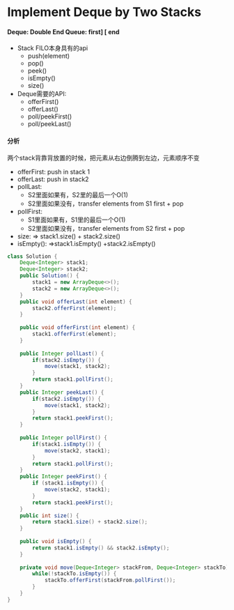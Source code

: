 # Implement Deque by Two Stacks

#### Deque: Double End Queue:  first] \[ end

* Stack FILO本身具有的api
  * push(element)
  * pop()
  * peek()
  * isEmpty()
  * size()
* Deque需要的API:
  * offerFirst()
  * offerLast()
  * poll/peekFirst()
  * poll/peekLast()



#### 分析

两个stack背靠背放置的时候，把元素从右边倒腾到左边，元素顺序不变

* offerFirst: push in stack 1
* offerLast: push in stack2
* pollLast:&#x20;
  * S2里面如果有，S2里的最后一个O(1)
  * S2里面如果没有，transfer elements from S1 first + pop
* pollFirst:&#x20;
  * S1里面如果有，S1里的最后一个O(1)
  * S2里面如果没有，transfer elements from S2 first + pop
* size: => stack1.size() + stack2.size()
* isEmpty(): =>stack1.isEmpty() +stack2.isEmpty()

```java
class Solution {
    Deque<Integer> stack1;
    Deque<Integer> stack2;
    public Solution() {
        stack1 = new ArrayDeque<>();
        stack2 = new ArrayDeque<>();
    }
    public void offerLast(int element) {
        stack2.offerFirst(element);
    }
    
    public void offerFirst(int element) {
        stack1.offerFirst(element);
    }
    
    public Integer pollLast() {
        if(stack2.isEmpty()) {
            move(stack1, stack2);
        }
        return stack1.pollFirst();
    }
    public Integer peekLast() {
        if(stack2.isEmpty()) {
            move(stack1, stack2);
        }
        return stack1.peekFirst();
    }
    
    public Integer pollFirst() {
        if(stack1.isEmpty()) {
            move(stack2, stack1);
        }
        return stack1.pollFirst();
    }
    public Integer peekFirst() {
        if (stack1.isEmpty()) {
            move(stack2, stack1);
        }
        return stack1.peekFirst();
    }
    public int size() {
        return stack1.size() + stack2.size();
    }
    
    public void isEmpty() {
        return stack1.isEmpty() && stack2.isEmpty();
    }
    
    private void move(Deque<Integer> stackFrom, Deque<Integer> stackTo) {
        while(!stackTo.isEmpty()) {
            stackTo.offerFirst(stackFrom.pollFirst());
        }
    } 
}
```

